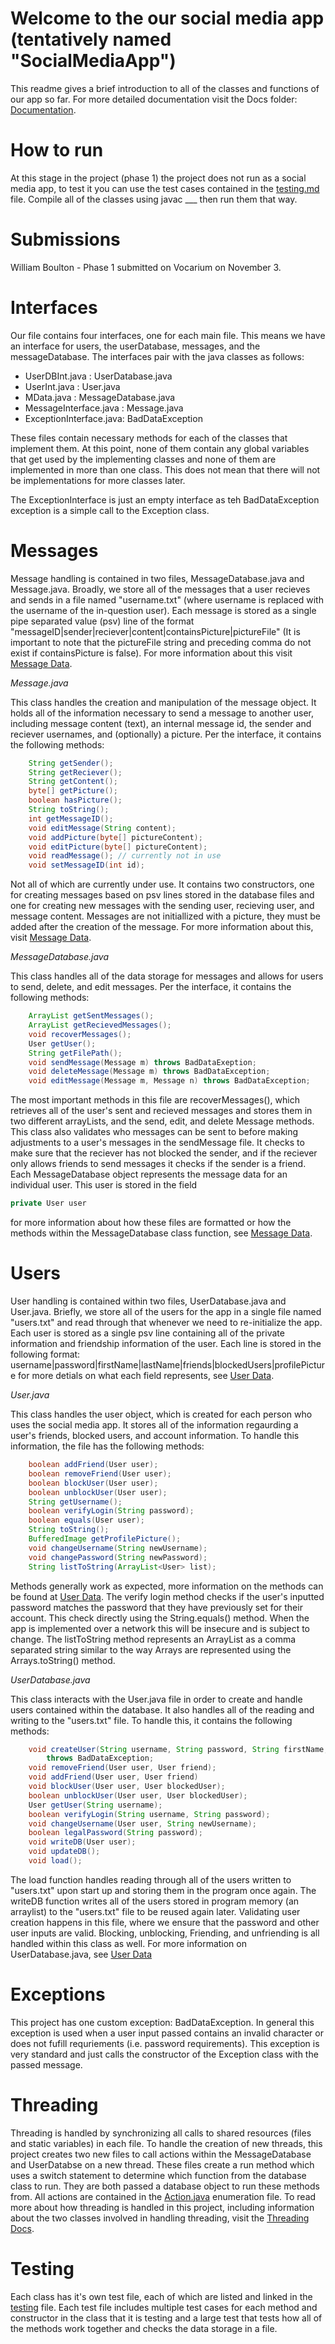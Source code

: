 # Welcome to the our social media app (tentatively named "SocialMediaApp")

This readme gives a brief introduction to all of the classes and functions of our app so far. For more detailed documentation visit the Docs folder: [Documentation](Docs/). 

# How to run
At this stage in the project (phase 1) the project does not run as a social media app, to test it you can use the test cases contained in the [testing.md](Docs/testing.md) file. Compile all of the classes using javac ___ then run them that way.

# Submissions
William Boulton - Phase 1 submitted on Vocarium on November 3. 

# Interfaces
Our file contains four interfaces, one for each main file. This means we have an interface for users, the userDatabase, messages, and the messageDatabase. The interfaces pair with the java classes as follows:
 - UserDBInt.java : UserDatabase.java
 - UserInt.java : User.java
 - MData.java : MessageDatabase.java
 - MessageInterface.java : Message.java
 - ExceptionInterface.java: BadDataException

These files contain necessary methods for each of the classes that implement them. At this point, none of them contain any global variables that get used by the implementing classes and none of them are implemented in more than one class. This does not mean that there will not be implementations for more classes later. 

The ExceptionInterface is just an empty interface as teh BadDataException exception is a simple call to the Exception class. 

# Messages
Message handling is contained in two files, MessageDatabase.java and Message.java. Broadly, we store all of the messages that a user recieves and sends in a file named "username.txt" (where username is replaced with the username of the in-question user). Each message is stored as a single pipe separated value (psv) line of the format "messageID|sender|reciever|content|containsPicture|pictureFile" (It is important to note that the pictureFile string and preceding comma do not exist if containsPicture is false). For more information about this visit [Message Data](Docs/MessageDataStorage.md). 

_Message.java_

This class handles the creation and manipulation of the message object. It holds all of the information necessary to send a message to another user, including message content (text), an internal message id, the sender and reciever usernames, and (optionally) a picture. 
Per the interface, it contains the following methods:
```java
    String getSender();
    String getReciever();
    String getContent();
    byte[] getPicture();
    boolean hasPicture();
    String toString();
    int getMessageID();
    void editMessage(String content); 
    void addPicture(byte[] pictureContent);
    void editPicture(byte[] pictureContent);
    void readMessage(); // currently not in use
    void setMessageID(int id);
```
Not all of which are currently under use. It contains two constructors, one for creating messages based on psv lines stored in the database files and one for creating new messages with the sending user, recieving user, and message content. Messages are not initiallized with a picture, they must be added after the creation of the message. For more information about this, visit [Message Data](Docs/MessageDataStorage.md).

_MessageDatabase.java_

This class handles all of the data storage for messages and allows for users to send, delete, and edit messages. Per the interface, it contains the following methods:
```java
    ArrayList getSentMessages();
    ArrayList getRecievedMessages();
    void recoverMessages();
    User getUser();
    String getFilePath();
    void sendMessage(Message m) throws BadDataExeption;
    void deleteMessage(Message m) throws BadDataException;
    void editMessage(Message m, Message n) throws BadDataException; 
``` 
The most important methods in this file are recoverMessages(), which retrieves all of the user's sent and recieved messages and stores them in two different arrayLists, and the send, edit, and delete Message methods. This class also validates who messages can be sent to before making adjustments to a user's messages in the sendMessage file. It checks to make sure that the reciever has not blocked the sender, and if the reciever only allows friends to send messages it checks if the sender is a friend.
Each MessageDatabase object represents the message data for an individual user. This user is stored in the field 
```java
private User user
```
for more information about how these files are formatted or how the methods within the MessageDatabase class function, see [Message Data](Docs/MessageDataStorage.md).

# Users
User handling is contained within two files, UserDatabase.java and User.java. Briefly, we store all of the users for the app in a single file named "users.txt" and read through that whenever we need to re-initialize the app. Each user is stored as a single psv line containing all of the private information and friendship information of the user. Each line is stored in the following format: 
username|password|firstName|lastName|friends|blockedUsers|profilePicture
for more detials on what each field represents, see [User Data](Docs/UserDatabasing.md).

_User.java_

This class handles the user object, which is created for each person who uses the social media app. It stores all of the information regaurding a user's friends, blocked users, and account information. To handle this information, the file has the following methods:
```java
    boolean addFriend(User user);
    boolean removeFriend(User user);
    boolean blockUser(User user);
    boolean unblockUser(User user);
    String getUsername();
    boolean verifyLogin(String password);
    boolean equals(User user);
    String toString();
    BufferedImage getProfilePicture();
    void changeUsername(String newUsername);
    void changePassword(String newPassword);
    String listToString(ArrayList<User> list);
```
Methods generally work as expected, more information on the methods can be found at [User Data](Docs/UserDatabasing.md). The verify login method checks if the user's inputted password matches the password that they have previously set for their account. This check directly using the String.equals() method. When the app is implemented over a network this will be insecure and is subject to change. The listToString method represents an ArrayList as a comma separated string similar to the way Arrays are represented using the Arrays.toString() method. 

_UserDatabase.java_

This class interacts with the User.java file in order to create and handle users contained within the database. It also handles all of the reading and writing to the "users.txt" file. To handle this, it contains the following methods: 
```java
    void createUser(String username, String password, String firstName, String lastName, String profilePicture)
        throws BadDataException;
    void removeFriend(User user, User friend);
    void addFriend(User user, User friend)
    void blockUser(User user, User blockedUser);
    boolean unblockUser(User user, User blockedUser);
    User getUser(String username);
    boolean verifyLogin(String username, String password);
    void changeUsername(User user, String newUsername);
    boolean legalPassword(String password);
    void writeDB(User user);
    void updateDB();
    void load();
```
The load function handles reading through all of the users written to "users.txt" upon start up and storing them in the program once again. The writeDB function writes all of the users stored in program memory (an arraylist) to the "users.txt" file to be reused again later. Validating user creation happens in this file, where we ensure that the password and other user inputs are valid. Blocking, unblocking, Friending, and unfriending is all handled within this class as well. For more information on UserDatabase.java, see [User Data](Docs/UserDatabasing.md)

# Exceptions
This project has one custom exception: BadDataException. In general this exception is used when a user input passed contains an invalid character or does not fufill requriements (i.e. password requirements). This exception is very standard and just calls the constructor of the Exception class with the passed message. 

# Threading
Threading is handled by synchronizing all calls to shared resources (files and static variables) in each file. To handle the creation of new threads, this project creates two new files to call actions within the MessageDatabase and UserDatabse on a new thread. These files create a run method which uses a switch statement to determine which function from the database class to run. They are both passed a database object to run these methods from. All actions are contained in the [Action.java](Action.java) enumeration file. To read more about how threading is handled in this project, including information about the two classes involved in handling threading, visit the [Threading Docs](Docs/threading.md).

# Testing
Each class has it's own test file, each of which are listed and linked in the [testing](Docs/testing.md) file. Each test file includes multiple test cases for each method and constructor in the class that it is testing and a large test that tests how all of the methods work together and checks the data storage in a file. 